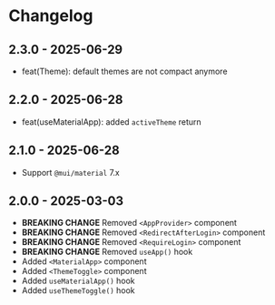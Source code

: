 # Changelog

## 2.3.0 - 2025-06-29

- feat(Theme): default themes are not compact anymore

## 2.2.0 - 2025-06-28

- feat(useMaterialApp): added `activeTheme` return

## 2.1.0 - 2025-06-28

- Support `@mui/material` 7.x

## 2.0.0 - 2025-03-03

- **BREAKING CHANGE** Removed `<AppProvider>` component
- **BREAKING CHANGE** Removed `<RedirectAfterLogin>` component
- **BREAKING CHANGE** Removed `<RequireLogin>` component
- **BREAKING CHANGE** Removed `useApp()` hook
- Added `<MaterialApp>` component
- Added `<ThemeToggle>` component
- Added `useMaterialApp()` hook
- Added `useThemeToggle()` hook
